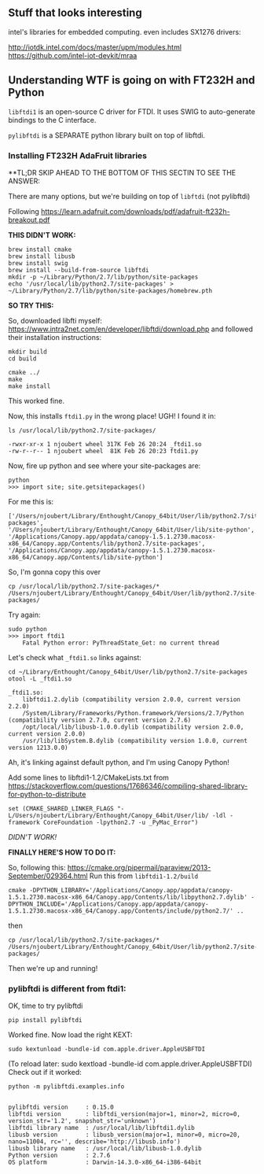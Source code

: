 ## Stuff that looks interesting

intel's libraries for embedded computing. even includes SX1276 drivers:

http://iotdk.intel.com/docs/master/upm/modules.html
https://github.com/intel-iot-devkit/mraa


## Understanding WTF is going on with FT232H and Python

`libftdi1` is an open-source C driver for FTDI. It uses SWIG to auto-generate bindings to the C interface.

`pylibftdi` is a SEPARATE python library built on top of libftdi.

### Installing FT232H AdaFruit libraries

**TL;DR SKIP AHEAD TO THE BOTTOM OF THIS SECTIN TO SEE THE ANSWER:

There are many options, but we're building on top of `libftdi` (not pylibftdi)

Following https://learn.adafruit.com/downloads/pdf/adafruit-ft232h-breakout.pdf

**THIS DIDN'T WORK:**

	brew install cmake
	brew install libusb
	brew install swig
	brew install --build-from-source libftdi
	mkdir -p ~/Library/Python/2.7/lib/python/site-packages
	echo '/usr/local/lib/python2.7/site-packages' > ~/Library/Python/2.7/lib/python/site-packages/homebrew.pth


**SO TRY THIS:**

So, downloaded libfti myself: https://www.intra2net.com/en/developer/libftdi/download.php
and followed their installation instructions:

	mkdir build
	cd build

	cmake ../
	make
	make install

This worked fine.

Now, this installs `ftdi1.py` in the wrong place! UGH! I found it in:

	ls /usr/local/lib/python2.7/site-packages/

	-rwxr-xr-x 1 njoubert wheel 317K Feb 26 20:24 _ftdi1.so
	-rw-r--r-- 1 njoubert wheel  81K Feb 26 20:23 ftdi1.py

Now, fire up python and see where your site-packages are:

	python
	>>> import site; site.getsitepackages()

For me this is:

	['/Users/njoubert/Library/Enthought/Canopy_64bit/User/lib/python2.7/site-packages', '/Users/njoubert/Library/Enthought/Canopy_64bit/User/lib/site-python', '/Applications/Canopy.app/appdata/canopy-1.5.1.2730.macosx-x86_64/Canopy.app/Contents/lib/python2.7/site-packages', '/Applications/Canopy.app/appdata/canopy-1.5.1.2730.macosx-x86_64/Canopy.app/Contents/lib/site-python']

So, I'm gonna copy this over

	cp /usr/local/lib/python2.7/site-packages/* /Users/njoubert/Library/Enthought/Canopy_64bit/User/lib/python2.7/site-packages/

Try again:

	sudo python 
	>>> import ftdi1
		Fatal Python error: PyThreadState_Get: no current thread

Let's check what `_ftdi1.so` links against:

	cd ~/Library/Enthought/Canopy_64bit/User/lib/python2.7/site-packages
	otool -L _ftdi1.so

	_ftdi1.so:
		libftdi1.2.dylib (compatibility version 2.0.0, current version 2.2.0)
		/System/Library/Frameworks/Python.framework/Versions/2.7/Python (compatibility version 2.7.0, current version 2.7.6)
		/opt/local/lib/libusb-1.0.0.dylib (compatibility version 2.0.0, current version 2.0.0)
		/usr/lib/libSystem.B.dylib (compatibility version 1.0.0, current version 1213.0.0)

Ah, it's linking against default python, and I'm using Canopy Python!

Add some lines to libftdi1-1.2/CMakeLists.txt from https://stackoverflow.com/questions/17686346/compiling-shared-library-for-python-to-distribute

	set (CMAKE_SHARED_LINKER_FLAGS "-L/Users/njoubert/Library/Enthought/Canopy_64bit/User/lib/ -ldl -framework CoreFoundation -lpython2.7 -u _PyMac_Error")

*DIDN'T WORK!*

**FINALLY HERE'S HOW TO DO IT:**

So, following this: https://cmake.org/pipermail/paraview/2013-September/029364.html
Run this from `libftdi1-1.2/build`

	cmake -DPYTHON_LIBRARY='/Applications/Canopy.app/appdata/canopy-1.5.1.2730.macosx-x86_64/Canopy.app/Contents/lib/libpython2.7.dylib' -DPYTHON_INCLUDE='/Applications/Canopy.app/appdata/canopy-1.5.1.2730.macosx-x86_64/Canopy.app/Contents/include/python2.7/' ..

then 

	cp /usr/local/lib/python2.7/site-packages/* /Users/njoubert/Library/Enthought/Canopy_64bit/User/lib/python2.7/site-packages/

Then we're up and running!


### pylibftdi is different from ftdi1:

OK, time to try pylibftdi

	pip install pylibftdi

Worked fine. Now load the right KEXT:

	sudo kextunload -bundle-id com.apple.driver.AppleUSBFTDI

(To reload later: sudo kextload -bundle-id com.apple.driver.AppleUSBFTDI) Check out if it worked:

	python -m pylibftdi.examples.info


	pylibftdi version     : 0.15.0
	libftdi version       : libftdi_version(major=1, minor=2, micro=0, version_str='1.2', snapshot_str='unknown')
	libftdi library name  : /usr/local/lib/libftdi1.dylib
	libusb version        : libusb_version(major=1, minor=0, micro=20, nano=11004, rc='', describe='http://libusb.info')
	libusb library name   : /usr/local/lib/libusb-1.0.dylib
	Python version        : 2.7.6
	OS platform           : Darwin-14.3.0-x86_64-i386-64bit

